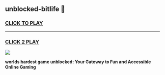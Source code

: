 
## unblocked-bitlife 👋
<h3>
<a href="https://premium.freeplayer.one?title=unblocked-bitlife&ref=14F">CLICK TO PLAY</a></h3>
<hr>

<h3>
<a href="https://premium.freeplayer.one?title=unblocked-bitlife&ref=14F">CLICK 2 PLAY</a>
  
</h3>

<a href="https://premium.freeplayer.one?title=unblocked-bitlife&ref=12F/"><img src="https://clearcache.store/games.png"></a>


**worlds hardest game unblocked: Your Gateway to Fun and Accessible Online Gaming**
